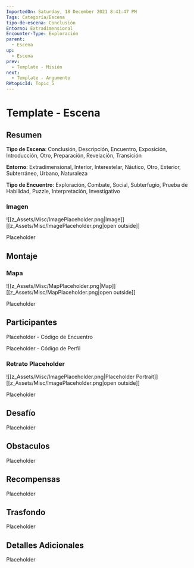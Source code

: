 ```yaml
---
ImportedOn: Saturday, 18 December 2021 8:41:47 PM
Tags: Categoría/Escena
tipo-de-escena: Conclusión
Entorno: Extradimensional
Encounter-Type: Exploración
parent:
  - Escena
up:
  - Escena
prev:
  - Template - Misión
next:
  - Template - Argumento
RWtopicId: Topic_5
---
```

# Template - Escena
## Resumen
**Tipo de Escena**: Conclusión, Descripción, Encuentro, Exposición, Introducción, Otro, Preparación, Revelación, Transición

**Entorno**: Extradimensional, Interior, Interestelar, Náutico, Otro, Exterior, Subterráneo, Urbano, Naturaleza

**Tipo de Encuentro**: Exploración, Combate, Social, Subterfugio, Prueba de Habilidad, Puzzle, Interpretación, Investigativo

### Imagen
![[z_Assets/Misc/ImagePlaceholder.png|Image]]
[[z_Assets/Misc/ImagePlaceholder.png|open outside]]

Placeholder

## Montaje
### Mapa
![[z_Assets/Misc/MapPlaceholder.png|Map]]
[[z_Assets/Misc/MapPlaceholder.png|open outside]]

Placeholder

## Participantes
Placeholder - Código de Encuentro

Placeholder - Código de Perfil

### Retrato Placeholder
![[z_Assets/Misc/ImagePlaceholder.png|Placeholder Portrait]]
[[z_Assets/Misc/ImagePlaceholder.png|open outside]]

Placeholder

## Desafío
Placeholder

## Obstaculos
Placeholder

## Recompensas
Placeholder

## Trasfondo
Placeholder

## Detalles Adicionales
Placeholder

